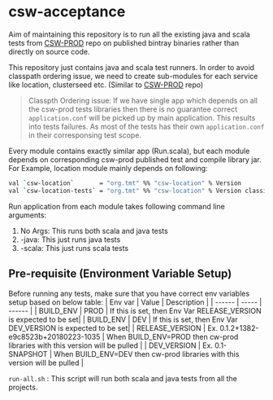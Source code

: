 # csw-acceptance

Aim of maintaining this repository is to run all the existing java and scala tests from [CSW-PROD](https://github.com/tmtsoftware/csw-prod) repo on published bintray binaries rather than directly on source code.

This repository just contains java and scala test runners. In order to avoid classpath ordering issue, we need to create sub-modules for each service like location, clusterseed etc. (Similar to [CSW-PROD](https://github.com/tmtsoftware/csw-prod) repo)

> Classpth Ordering issue:
> If we have single app which depends on all the csw-prod tests libraries then there is no guarantee correct `application.conf` will be picked up by main application.
> This results into tests failures. 
> As most of the tests has their own `application.conf` in their corresponsing test scope.

Every module contains exactly similar app (Run.scala), but each module depends on corresponding csw-prod published test and compile library jar.
For Example, location module mainly depends on following:
```sh
val `csw-location`       = "org.tmt" %% "csw-location" % Version
val `csw-location-tests` = "org.tmt" %% "csw-location" % Version classifier "tests"
```

Run application from each module takes following command line arguments:
1. No Args: This runs both scala and java tests
2. -java: This just runs java tests
3. -scala: This just runs scala tests

## Pre-requisite (Environment Variable Setup)
Before running any tests, make sure that you have correct env variables setup based on below table:
| Env var | Value | Description |
| ------  | ----- | ------ |
| BUILD_ENV | PROD | If this is set, then Env Var RELEASE_VERSION is expected to be set|
| BUILD_ENV | DEV | If this is set, then Env Var DEV_VERSION is expected to be set|
| RELEASE_VERSION | Ex. 0.1.2+1382-e9c8523b+20180223-1035 | When BUILD_ENV=PROD then cw-prod libraries with this version will be pulled |
| DEV_VERSION | Ex. 0.1-SNAPSHOT | When BUILD_ENV=DEV then cw-prod libraries with this version will be pulled |

`run-all.sh` : This script will run both scala and java tests from all the projects.
